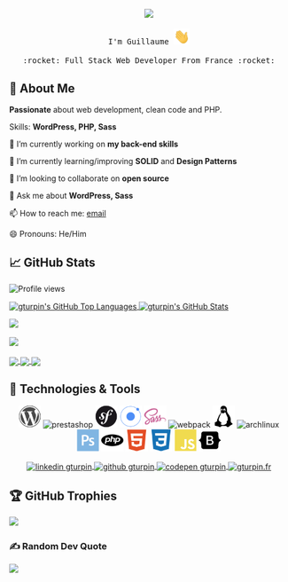 <p align="center">
  <img src="https://media.giphy.com/media/MeJgB3yMMwIaHmKD4z/giphy.gif" width="30%">
  <br><br>
  <samp>
    I'm Guillaume <img src="https://github.com/Romaixn/Romaixn/blob/master/assets/img/hi.gif" width="29px">
    <br><br>
    :rocket: Full Stack Web Developer From France :rocket:
  </samp>
</p>

## 📰 About Me

**Passionate** about web development, clean code and PHP.

Skills: **WordPress, PHP, Sass**

🔭 I’m currently working on **my back-end skills**

🌱 I’m currently learning/improving **SOLID** and **Design Patterns**

👯 I’m looking to collaborate on **open source**

💬 Ask me about **WordPress, Sass**

📫 How to reach me: [email](mailto:guillaume.turpin45@gmail.fr) 

😄 Pronouns: He/Him

## &#x1f4c8; GitHub Stats

![Profile views](https://gpvc.arturio.dev/gturpin-dev)  

<a href="https://github.com/gturpin-dev">
  <img align="center" src="https://github-readme-stats.vercel.app/api/top-langs/?username=gturpin-dev&theme=radical&langs_count=3&count_private=true" alt="gturpin's GitHub Top Languages" />
</a>

<a href="https://github.com/gturpin-dev">
  <img align="center" src="https://github-readme-stats.vercel.app/api?username=gturpin-dev&show_icons=true&line_height=27&theme=radical" alt="gturpin's GitHub Stats"/>
</a>

![](https://github-readme-stats.vercel.app/api/top-langs/?username=thomasblanchard-dev&theme=radical&hide_border=false&include_all_commits=true&count_private=true&layout=compact)

![](https://github-readme-streak-stats.herokuapp.com/?user=gturpin-dev&theme=radical&hide_border=false)

<a href="https://github.com/gturpin-dev/Sass-base">
  <img align="center" src="https://github-readme-stats.vercel.app/api/pin/?username=gturpin-dev&repo=Sass-base&theme=radical" />
</a>

<a href="https://github.com/gturpin-dev/wp_installer">
  <img align="center" src="https://github-readme-stats.vercel.app/api/pin/?username=gturpin-dev&repo=wp_installer&theme=radical" />
</a>

<a href="https://github.com/gturpin-dev/PostTypeHandler">
  <img align="center" src="https://github-readme-stats.vercel.app/api/pin/?username=gturpin-dev&repo=PostTypeHandler&theme=radical" />
</a>

## 🔧 Technologies & Tools

<p align="center">
  <img src="https://raw.githubusercontent.com/devicons/devicon/9c6bfdb9783cdfe1018666ed76adcfd3eab6fad6/icons/wordpress/wordpress-plain.svg" alt="wordpress" width="40" height="40"/>
  <img src="https://www.iconninja.com/files/166/950/541/coding-prestashop-code-logo-development-icon.png" alt="prestashop" width="40" height="40"/>
  <img src="https://raw.githubusercontent.com/devicons/devicon/9c6bfdb9783cdfe1018666ed76adcfd3eab6fad6/icons/symfony/symfony-original.svg" alt="symfony" width="40" height="40"/>
  <img src="https://raw.githubusercontent.com/devicons/devicon/9c6bfdb9783cdfe1018666ed76adcfd3eab6fad6/icons/ionic/ionic-original.svg" alt="ionic" width="40" height="40"/>
  <img src="https://raw.githubusercontent.com/devicons/devicon/9c6bfdb9783cdfe1018666ed76adcfd3eab6fad6/icons/sass/sass-original.svg" alt="sass" width="40" height="40"/> 
  <img src="https://p1.hiclipart.com/preview/659/427/821/react-logo-webpack-babel-front-and-back-ends-turquoise-electric-blue-symbol-square-png-clipart.jpg" alt="webpack" width="40" height="40"/> 
  <img src="https://raw.githubusercontent.com/devicons/devicon/9c6bfdb9783cdfe1018666ed76adcfd3eab6fad6/icons/linux/linux-plain.svg" alt="linux" width="40" height="40"/>
  <img src="https://banner2.cleanpng.com/20180414/req/kisspng-arch-linux-installation-btrfs-computer-software-archery-5ad1b76bb2cdd1.7435733015236934197324.jpg" alt="archlinux" width="40" height="40"/>
  <img src="https://raw.githubusercontent.com/devicons/devicon/9c6bfdb9783cdfe1018666ed76adcfd3eab6fad6/icons/photoshop/photoshop-plain.svg" alt="photoshop" width="40" height="40"/> 
  <img src="https://raw.githubusercontent.com/devicons/devicon/9c6bfdb9783cdfe1018666ed76adcfd3eab6fad6/icons/php/php-plain.svg" alt="php" width="40" height="40"/>
  <img src="https://raw.githubusercontent.com/devicons/devicon/9c6bfdb9783cdfe1018666ed76adcfd3eab6fad6/icons/html5/html5-plain.svg" alt="html5" width="40" height="40"/> 
  <img src="https://raw.githubusercontent.com/devicons/devicon/9c6bfdb9783cdfe1018666ed76adcfd3eab6fad6/icons/css3/css3-plain.svg" alt="css3" width="40" height="40"/>
  <img src="https://raw.githubusercontent.com/devicons/devicon/9c6bfdb9783cdfe1018666ed76adcfd3eab6fad6/icons/javascript/javascript-plain.svg" alt="javascript" width="40" height="40"/> 
  <img src="https://raw.githubusercontent.com/devicons/devicon/9c6bfdb9783cdfe1018666ed76adcfd3eab6fad6/icons/bootstrap/bootstrap-plain.svg" alt="bootstrap" width="40" height="40"/> 
</p>

<p align="center"> 
  <a href="https://www.linkedin.com/in/guillaume-turpin-a79586172/" target="blank">
    <img align="center" src="https://cdn.jsdelivr.net/npm/simple-icons@3.0.1/icons/linkedin.svg" alt="linkedin gturpin" height="30" width="30" />
  </a>
  <a href="https://github.com/gturpin-dev" target="blank">
    <img align="center" src="https://cdn.jsdelivr.net/npm/simple-icons@3.0.1/icons/github.svg" alt="github gturpin" height="30" width="30" />
  </a>
  <a href="https://codepen.io/ThPrGanesha" target="blank">
    <img align="center" src="https://cdn.jsdelivr.net/npm/simple-icons@3.0.1/icons/codepen.svg" alt="codepen gturpin" height="30" width="30" />
  </a>
  <a href="https://gturpin.fr" target="blank">
    <img align="center" src="https://cdn.jsdelivr.net/npm/simple-icons@3.0.1/icons/icloud.svg" alt="gturpin.fr" height="30" width="30" />
  </a>
</p>

## 🏆 GitHub Trophies
![](https://github-profile-trophy.vercel.app/?username=gturpin-dev&theme=radical&no-frame=false&no-bg=true&margin-w=4)

### ✍️ Random Dev Quote
![](https://quotes-github-readme.vercel.app/api?type=horizontal&theme=radical)
